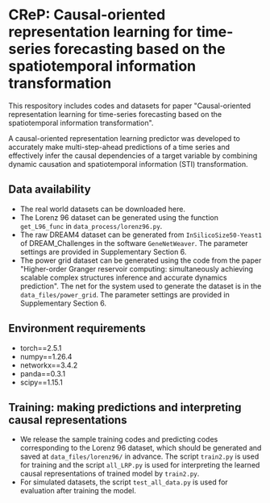 # CReP: Causal-oriented representation learning for time-series forecasting based on the spatiotemporal information transformation
This respository includes codes and datasets for paper "Causal-oriented representation learning for time-series forecasting based on the spatiotemporal information transformation".

A causal-oriented representation learning predictor was developed to accurately make multi-step-ahead predictions of a time series and effectively infer the causal dependencies of a target variable by combining dynamic causation and spatiotemporal information (STI) transformation.

## Data  availability
- The real world datasets can be downloaded here.
- The Lorenz 96 dataset can be generated using the function `get_L96_func` in `data_process/lorenz96.py`.
- The raw DREAM4 dataset can be generated from `InSilicoSize50-Yeast1` of DREAM_Challenges in the software `GeneNetWeaver`. The parameter settings are provided in Supplementary Section 6.
- The power grid dataset can be generated using the code from the paper "Higher-order Granger reservoir computing: simultaneously achieving scalable complex structures inference and accurate dynamics prediction". The net for the system used to generate the dataset is in the `data_files/power_grid`. The parameter settings are provided in Supplementary Section 6.


## Environment requirements
- torch==2.5.1
- numpy==1.26.4
- networkx==3.4.2
- panda==0.3.1
- scipy==1.15.1

## Training: making predictions and interpreting causal representations
- We release the sample training codes and predicting codes corresponding to the Lorenz 96 dataset, which should be generated 
 and saved at `data_files/lorenz96/` in advance. The script `train2.py` is used for training and the script `all_LRP.py` is used for interpreting the learned causal representations of trained model by `train2.py`.
- For simulated datasets, the script `test_all_data.py` is used for evaluation after training the model.

